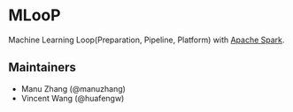 # MLooP

Machine Learning Loop(Preparation, Pipeline, Platform) with [Apache Spark](https://github.com/apache/spark).

## Maintainers

* Manu Zhang (@manuzhang)
* Vincent Wang (@huafengw)
